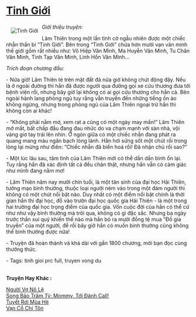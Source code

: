 <a href="https://utruyen.com/tinh-gioi/7274/" title="Tinh Giới"><h1>Tinh Giới</h1></a><div style="display:table"><img align="right" style="float: left; padding: 10px;" src="https://utruyen.com/images/story/200x260/tinh-gioi.jpg" alt="Tinh Giới"><i>Giới thiệu truyện:</i><p></p>Lâm Thiên trong một lần tình cờ ngẫu nhiên được một chiếc nhẫn thần bí “Tinh Giới”. Bên trong “Tinh Giới” chứa hơn mười vạn văn minh thế giới gồm rất nhiều như: Võ Hiệp Văn Minh, Ma Huyễn Văn Minh, Tu Chân Văn Minh, Tinh Tạp Văn Minh, Linh Hồn Văn Minh…<p></p><i>Trích đoạn chương đầu:</i><p></p> - Nửa giờ! Lâm Thiên té trên mặt đất đã nửa giờ không chút động đậy. Nếu là ở ngoài đường thì hắn đã được người qua đường gọi xe cứu thương đưa tới bệnh viện rồi, nhưng bây giờ lại không có ai gọi cứu thương cho hắn cả. Bên ngoài hành lang phòng ngủ tuy rằng vẫn truyền đến những tiếng ồn ào không ngừng, nhưng trong phòng ngủ của Lâm Thiên ngoại trừ hắn thì không còn ai khác!<p></p> - “Không phải nằm mơ, xem rat a cũng có một ngày may mắn!” Lâm Thiên mở mắt, bất chấp đầu đang đau nhức do va chạm mạnh với sàn nhà, vội vàng giơ tay trái lên nhìn. Ở ngón giữa có một chiếc nhẫn đang phát ra quang mang màu ngân bạch lóng lánh. Hắn hơi sửng sốt một chút rồi trong lòng lại mừng như điên: “Chiếc nhẫn đã biến hoá rồi! Đã nhận chủ rồi sao?”<p></p> - Một lúc lâu sau, tâm tình của Lâm Thiên mới có thể dần dần bình ổn lại. Tuy rằng hắn đã xác định tất cả đều chân thật, nhưng hắn vẫn có cảm giác như mình đang nằm mơ!<p></p> - Lâm Thiên năm nay mười chín tuổi, là một tân sinh của đại học Hải Thiên, tướng mạo bình thường, thuộc loại người ném vào trong một đám người thì không có một chút nổi bật nào. Duy nhất có một điểm nổi bật chính là thời gian hắn thi đại học, đỗ vào trườn đại học quốc gia Hải Thiên - là một trong hai trường đại học trọng điểm của quốc gia. Vốn cuộc đời của hắn có thể cứ như như vậy bình thường mà trôi qua, không có gì đặc sắc. Nhưng ba ngày trước thần xui quỷ khiến thế nào mà hắn bỏ ra mười đồng tệ mua “Đồ gia truyền” của một người, để rồi bây giờ hắn có muốn bình thường cũng không thể bình thường được nữa!<p></p> - Truyện đã hoàn thành và khá dài với gần 1800 chương, mời bạn đọc cùng thưởng thức.<p></p> - Tags: tinh gioi prc full, truyen vong du</div><p><br><b>Truyện Hay Khác :</b></p><a href="https://utruyen.com/nguoi-vo-no-le/21952/" alt="Người Vợ Nô Lệ">Người Vợ Nô Lệ</a><br/><a href="https://www.pinterest.com/pin/643874077960368623/" alt="Song Bảo Trăm Tỷ: Mommy, Tới Đánh Call!">Song Bảo Trăm Tỷ: Mommy, Tới Đánh Call!</a><br/><a href="https://github.com/quanluxury/ngontinhhot/tree/master/truyenhay/20708/" alt="Tuyết Rơi Mùa Hè">Tuyết Rơi Mùa Hè</a><br/><a href="https://github.com/quanluxury/truyenhot/tree/master/truyenhay/9726/" alt="Vạn Cổ Chí Tôn">Vạn Cổ Chí Tôn</a><br/>